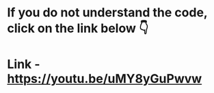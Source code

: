 # If you do not understand the code, click on the link below 👇
# Link - https://youtu.be/uMY8yGuPwvw
